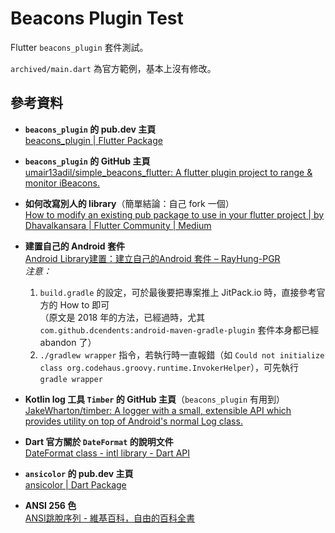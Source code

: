 # Beacons Plugin Test

Flutter `beacons_plugin` 套件測試。

`archived/main.dart` 為官方範例，基本上沒有修改。


## 參考資料

* **`beacons_plugin` 的 pub.dev 主頁**<br>
  [beacons_plugin | Flutter Package](https://pub.dev/packages/beacons_plugin)

* **`beacons_plugin` 的 GitHub 主頁**<br>
  [umair13adil/simple_beacons_flutter: A flutter plugin project to range & monitor iBeacons.](https://github.com/umair13adil/simple_beacons_flutter)

* **如何改寫別人的 library**（簡單結論：自己 fork 一個）<br>
  [How to modify an existing pub package to use in your flutter project | by Dhavalkansara | Flutter Community | Medium](https://medium.com/flutter-community/how-to-modify-an-existing-pub-package-to-use-in-your-flutter-project-4e909452ee66)

* **建置自己的 Android 套件**<br>
  [Android Library建置：建立自己的Android 套件 – RayHung-PGR](https://rayhungpdpgrbarista.wordpress.com/2018/07/18/android-library建置：建立自己的android-套件/)<br>
  *注意：*
    1. `build.gradle` 的設定，可於最後要把專案推上 JitPack.io 時，直接參考官方的 How to 即可<br>
       （原文是 2018 年的方法，已經過時，尤其 `com.github.dcendents:android-maven-gradle-plugin` 套件本身都已經 abandon 了）
    2. `./gradlew wrapper` 指令，若執行時一直報錯（如 `Could not initialize class org.codehaus.groovy.runtime.InvokerHelper`），可先執行 `gradle wrapper`

* **Kotlin log 工具 `Timber` 的 GitHub 主頁**（`beacons_plugin` 有用到）<br>
  [JakeWharton/timber: A logger with a small, extensible API which provides utility on top of Android's normal Log class.](https://github.com/JakeWharton/timber)

* **Dart 官方關於 `DateFormat` 的說明文件**<br>
  [DateFormat class - intl library - Dart API](https://api.flutter.dev/flutter/intl/DateFormat-class.html)

* **`ansicolor` 的 pub.dev 主頁**<br>
  [ansicolor | Dart Package](https://pub.dev/packages/ansicolor)

* **ANSI 256 色**<br>
  [ANSI跳脫序列 - 維基百科，自由的百科全書](https://zh.wikipedia.org/wiki/ANSI转义序列#8位)
  